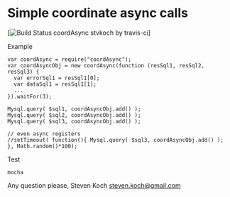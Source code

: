 # Simple coordinate async calls


[![Build Status coordAsync stvkoch by travis-ci](https://api.travis-ci.org/stvkoch/coordAsync.png)]



Example
	
	var coordAsync = require("coordAsync");
	var coordAsyncObj = new coordAsync(function (resSql1, resSql2, resSql3) {
      var errorSql1 = resSql1[0];
      var dataSql1 = resSql1[1];
      ...
    }).waitFor(3);

    Mysql.query( $sql1, coordAsyncObj.add() );
    Mysql.query( $sql2, coordAsyncObj.add() );
    Mysql.query( $sql3, coordAsyncObj.add() );

    // even async registers
    //setTimeout( function(){ Mysql.query( $sql3, coordAsyncObj.add() ); }, Math.random()*100);


Test
	
	mocha

Any question please, Steven Koch <steven.koch@gmail.com>